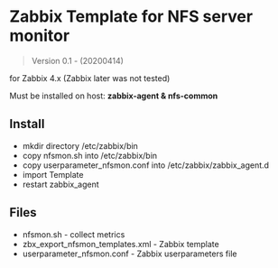 # Zabbix Template for NFS server monitor

> Version 0.1 - (20200414)

for Zabbix 4.x (Zabbix later was not tested)

Must be installed on host:
**zabbix-agent & nfs-common**

## Install

* mkdir directory /etc/zabbix/bin
* copy nfsmon.sh into /etc/zabbix/bin
* copy userparameter_nfsmon.conf into /etc/zabbix/zabbix_agent.d
* import Template
* restart zabbix_agent

## Files

* nfsmon.sh - collect metrics
* zbx_export_nfsmon_templates.xml - Zabbix template
* userparameter_nfsmon.conf - Zabbix userparameters file
